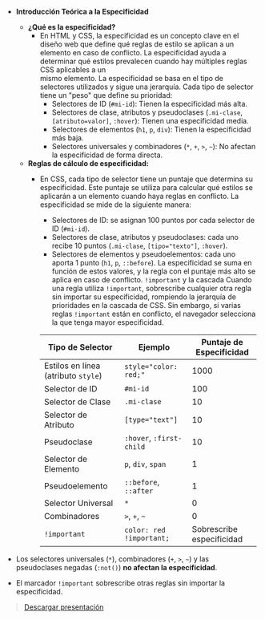 - **Introducción Teórica a la Especificidad**
  - **¿Qué es la especificidad?**
    - En HTML y CSS, la especificidad es un concepto clave en el diseño web que define qué reglas de estilo se aplican a un elemento en caso de conflicto. La especificidad ayuda a determinar qué estilos prevalecen cuando hay múltiples reglas CSS aplicables a un     
      mismo elemento. La especificidad se basa en el tipo de selectores utilizados y sigue una jerarquía. Cada tipo de selector tiene un "peso" que define su prioridad:
      - Selectores de ID (`#mi-id`): Tienen la especificidad más alta.
      - Selectores de clase, atributos y pseudoclases (`.mi-clase`, `[atributo=valor]`, `:hover`): Tienen una especificidad media.
      - Selectores de elementos (`h1`, `p`, `div`): Tienen la especificidad más baja.
      - Selectores universales y combinadores (`*`, `+`, `>`, `~`): No afectan la especificidad de forma directa.
  - **Reglas de cálculo de especificidad:**
    - En CSS, cada tipo de selector tiene un puntaje que determina su especificidad. Este puntaje se utiliza para calcular qué estilos se aplicarán a un elemento cuando haya reglas en conflicto. La especificidad se mide de la siguiente manera:
      - Selectores de ID: se asignan 100 puntos por cada selector de ID (`#mi-id`).
      - Selectores de clase, atributos y pseudoclases: cada uno recibe 10 puntos (`.mi-clase`, `[tipo="texto"]`, `:hover`).
      - Selectores de elementos y pseudoelementos: cada uno aporta 1 punto (`h1`, `p`, `::before`).
      La especificidad se suma en función de estos valores, y la regla con el puntaje más alto se aplica en caso de conflicto.
      `!important` y la cascada
      Cuando una regla utiliza `!important`, sobrescribe cualquier otra regla sin importar su especificidad, rompiendo la jerarquía de prioridades en la cascada de CSS. Sin embargo, si varias reglas `!important` están en conflicto, el navegador selecciona la que 
      tenga mayor especificidad.


      | Tipo de Selector                          | Ejemplo                   | Puntaje de Especificidad |
      |-------------------------------------------|---------------------------|--------------------------|
      | Estilos en línea (atributo `style`)       | `style="color: red;"`     | 1000                     |
      | Selector de ID                            | `#mi-id`                  | 100                      |
      | Selector de Clase                         | `.mi-clase`               | 10                       |
      | Selector de Atributo                      | `[type="text"]`           | 10                       |
      | Pseudoclase                               | `:hover`, `:first-child`  | 10                       |
      | Selector de Elemento                      | `p`, `div`, `span`        | 1                        |
      | Pseudoelemento                            | `::before`, `::after`     | 1                        |
      | Selector Universal                        | `*`                       | 0                        |
      | Combinadores                              | `>`, `+`, `~`             | 0                        |
      | `!important`                              | `color: red !important;`  | Sobrescribe especificidad |


- Los selectores universales (`*`), combinadores (`+`, `>`, `~`) y las pseudoclases negadas (`:not()`) **no afectan la especificidad**.
- El marcador `!important` sobrescribe otras reglas sin importar la especificidad.

> [Descargar presentación](https://vscode.dev/github/Juanfrxz/-Introducci-n-Te-rica-a-la-Especificidad/blob/main/Parte%201/Especificidad%20CSS%20y%20HTML.pptx)
